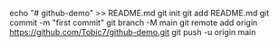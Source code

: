 echo "# github-demo" >> README.md
git init
git add README.md
git commit -m "first commit"
git branch -M main
git remote add origin https://github.com/Tobic7/github-demo.git
git push -u origin main
